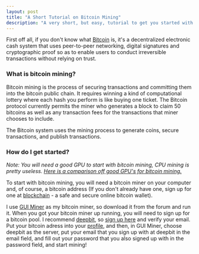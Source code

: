 ```yaml
---
layout: post
title: "A Short Tutorial on Bitcoin Mining"
description: "A very short, but easy, tutorial to get you started with bitcoin mining"
---
```


First off all, if you don't know what [Bitcoin](http://en.wikipedia.org/wiki/Bitcoin) is, it's a decentralized electronic cash system that uses peer-to-peer networking, digital signatures and cryptographic proof so as to enable users to conduct irreversible transactions without relying on trust.

### What is bitcoin mining?
Bitcoin mining is the process of securing transactions and committing them into the bitcoin public chain. It requires winning a kind of computational lottery where each hash you perform is like buying one ticket. The Bitcoin protocol currently permits the miner who generates a block to claim 50 bitcoins as well as any transaction fees for the transactions that miner chooses to include.

The Bitcoin system uses the mining process to generate coins, secure transactions, and publish transactions.

### How do I get started?
*Note: You will need a good GPU to start with bitcoin mining, CPU mining is pretty useless. [Here is a comparison off good GPU's for bitcoin mining.](https://en.bitcoin.it/wiki/Mining_hardware_comparison#Graphics_cards)*

To start with bitcoin mining, you will need a bitcoin miner on your
computer and, of course, a bitcoin address (If you don't already have one, sign up for one at [blockchain](https://blockchain.info/wallet/) - a safe and secure online bitcoin wallet). 

I use [GUI Miner](https://bitcointalk.org/?topic=3878.0) as my bitcoin miner, so download it from the forum and run it. When you got your bitcoin miner up running, you will need to sign up for a bitcoin pool. I recommend [deepbit](http://deepbit.net), so [sign up here](https://deepbit.net/register.php) and verify your email. Put your bitcoin adress into your [profile](https://deepbit.net/account), and then, in GUI Miner, choose deepbit as the server, put your email that you sign up with at deepbit in the email field, and fill out your password that you also signed up with in the password field, and start mining!